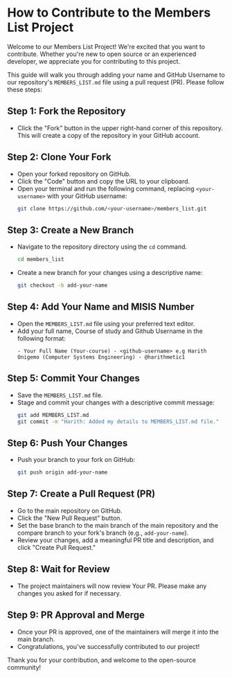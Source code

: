 
# How to Contribute to the Members List Project

Welcome to our Members List Project! We're excited that you want to contribute. Whether you're new to open source or an experienced developer, we appreciate you for contributing to this project.

This guide will walk you through adding your name and GitHub Username to our repository's `MEMBERS_LIST.md` file using a pull request (PR). Please follow these steps:

## Step 1: Fork the Repository

- Click the "Fork" button in the upper right-hand corner of this repository. This will create a copy of the repository in your GitHub account.

## Step 2: Clone Your Fork

- Open your forked repository on GitHub.
- Click the "Code" button and copy the URL to your clipboard.
- Open your terminal and run the following command, replacing `<your-username>` with your GitHub username:
  ```sh
  git clone https://github.com/<your-username>/members_list.git
  ```

## Step 3: Create a New Branch

- Navigate to the repository directory using the `cd` command.
  ```sh
  cd members_list
  ```
- Create a new branch for your changes using a descriptive name:
  ```sh
  git checkout -b add-your-name
  ```

## Step 4: Add Your Name and MISIS Number

- Open the `MEMBERS_LIST.md` file using your preferred text editor.
- Add your full name, Course of study and Github Username in the following format:
  ```
  - Your Full Name (Your-course) - <github-username> e.g Harith Onigemo (Computer Systems Engineering) - @harithmetic1
  ```

## Step 5: Commit Your Changes

- Save the `MEMBERS_LIST.md` file.
- Stage and commit your changes with a descriptive commit message:
  ```sh
  git add MEMBERS_LIST.md
  git commit -m "Harith: Added my details to MEMBERS_LIST.md file."
  ```

## Step 6: Push Your Changes

- Push your branch to your fork on GitHub:
  ```sh
  git push origin add-your-name
  ```

## Step 7: Create a Pull Request (PR)

- Go to the main repository on GitHub.
- Click the "New Pull Request" button.
- Set the base branch to the main branch of the main repository and the compare branch to your fork's branch (e.g., `add-your-name`).
- Review your changes, add a meaningful PR title and description, and click "Create Pull Request."

## Step 8: Wait for Review

- The project maintainers will now review Your PR. Please make any changes you asked for if necessary.

## Step 9: PR Approval and Merge

- Once your PR is approved, one of the maintainers will merge it into the main branch.
- Congratulations, you've successfully contributed to our project!

Thank you for your contribution, and welcome to the open-source community!
```
